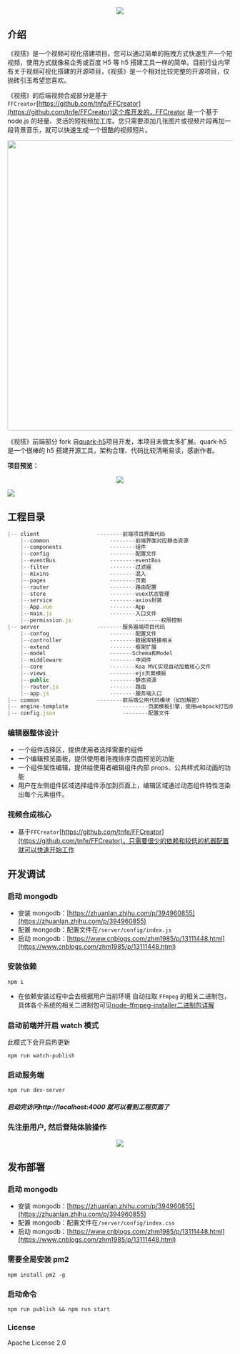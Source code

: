 <p align="center">
  <img src="/client/common/images/logo.jpg" />
</p>

## 介绍

《视搭》是一个视频可视化搭建项目。您可以通过简单的拖拽方式快速生产一个短视频，使用方式就像易企秀或百度 H5 等 h5 搭建工具一样的简单。目前行业内罕有关于视频可视化搭建的开源项目，《视搭》是一个相对比较完整的开源项目，仅抛砖引玉希望您喜欢。

《视搭》的后端视频合成部分是基于`FFCreator`[https://github.com/tnfe/FFCreator](https://github.com/tnfe/FFCreator)这个库开发的，FFCreator 是一个基于 node.js 的轻量、灵活的短视频加工库。您只需要添加几张图片或视频片段再加一段背景音乐，就可以快速生成一个很酷的视频短片。

<p align="center">
 <img width="650px" src="https://tnfe.github.io/FFCreator/_media/logo/logo.png" />
</p>

《视搭》前端部分 fork 自[quark-h5](https://github.com/huangwei9527/quark-h5)项目开发，本项目未做太多扩展。quark-h5 是一个很棒的 h5 搭建开源工具，架构合理、代码比较清晰易读，感谢作者。

**项目预览：**

<p align="center">
  <img src="/assets/demo.gif" />
</p>

![](https://user-gold-cdn.xitu.io/2019/11/10/16e55daeaa08bd25?w=1733&h=816&f=gif&s=4898484)

## 工程目录

```javascript
|-- client					--------前端项目界面代码
    |--common					--------前端界面对应静态资源
    |--components				--------组件
    |--config					--------配置文件
    |--eventBus					--------eventBus
    |--filter					--------过滤器
    |--mixins					--------混入
    |--pages					--------页面
    |--router					--------路由配置
    |--store					--------vuex状态管理
    |--service					--------axios封装
    |--App.vue					--------App
    |--main.js					--------入口文件
    |--permission.js			        --------权限控制
|-- server					--------服务器端项目代码
    |--confog					--------配置文件
    |--controller				--------数据库链接相关
    |--extend					--------框架扩展
    |--model					-------Schema和Model
    |--middleware				--------中间件
    |--core				        --------Koa MVC实现自动加载核心文件
    |--views					--------ejs页面模板
    |--public					--------静态资源
    |--router.js				--------路由
    |--app.js					--------服务端入口
|-- common					--------前后端公用代码模块（如加解密）
|-- engine-template			        --------页面模板引擎，使用webpack打包成js提供页面引用
|-- config.json				        --------配置文件
```

### 编辑器整体设计

- 一个组件选择区，提供使用者选择需要的组件
- 一个编辑预览画板，提供使用者拖拽排序页面预览的功能
- 一个组件属性编辑，提供给使用者编辑组件内部 props、公共样式和动画的功能
- 用户在左侧组件区域选择组件添加到页面上，编辑区域通过动态组件特性渲染出每个元素组件。

### 视频合成核心

- 基于`FFCreator`[https://github.com/tnfe/FFCreator](https://github.com/tnfe/FFCreator)，只需要很少的依赖和较低的机器配置就可以快速开始工作

## 开发调试

### 启动 mongodb

- 安装 mongodb：[https://zhuanlan.zhihu.com/p/394960855](https://zhuanlan.zhihu.com/p/394960855)
- 配置 mongodb：配置文件在`/server/config/index.js`
- 启动 mongodb：[https://www.cnblogs.com/zhm1985/p/13111448.html](https://www.cnblogs.com/zhm1985/p/13111448.html)

### 安装依赖

```
npm i
```

- 在依赖安装过程中会去根据用户当前环境 自动拉取 `FFmpeg` 的相关二进制包，具体各个系统的相关二进制包可见[node-ffmpeg-installer二进制包详解](https://github.com/kribblo/node-ffmpeg-installer#the-binaries)

### 启动前端并开启 watch 模式

此模式下会开启热更新

```
npm run watch-publish
```

### 启动服务端

```
npm run dev-server
```

##### 启动完访问http://localhost:4000 就可以看到工程页面了

### 先注册用户, 然后登陆体验操作

<p align="center">
  <img src="/assets/login.jpg" />
</p>

## 发布部署

### 启动 mongodb

- 安装 mongodb：[https://zhuanlan.zhihu.com/p/394960855](https://zhuanlan.zhihu.com/p/394960855)
- 配置 mongodb：配置文件在`/server/config/index.css`
- 启动 mongodb：[https://www.cnblogs.com/zhm1985/p/13111448.html](https://www.cnblogs.com/zhm1985/p/13111448.html)

### 需要全局安装 pm2

```
npm install pm2 -g
```

### 启动命令

```
npm run publish && npm run start
```

### License

Apache License 2.0
